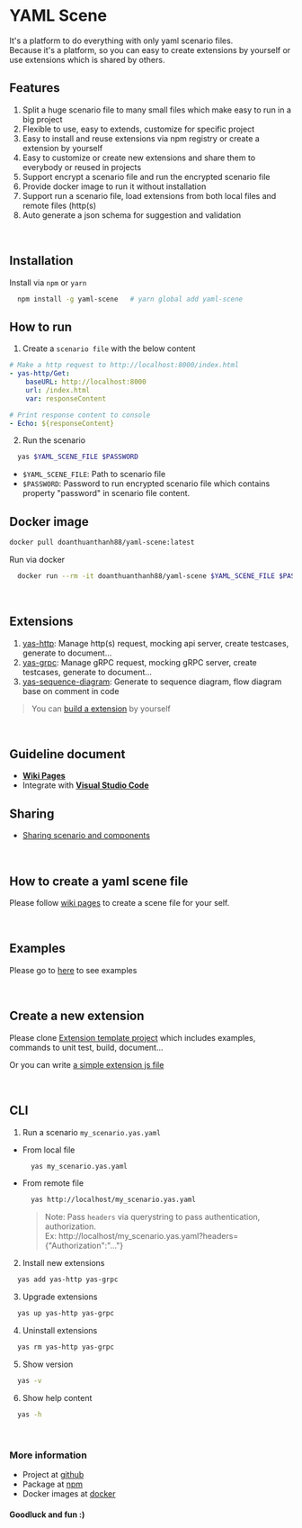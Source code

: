 # YAML Scene
It's a platform to do everything with only yaml scenario files.  
Because it's a platform, so you can easy to create extensions by yourself or use extensions which is shared by others.

## Features
1. Split a huge scenario file to many small files which make easy to run in a big project
2. Flexible to use, easy to extends, customize for specific project
3. Easy to install and reuse extensions via npm registry or create a extension by yourself
4. Easy to customize or create new extensions and share them to everybody or reused in projects
5. Support encrypt a scenario file and run the encrypted scenario file
6. Provide docker image to run it without installation
7. Support run a scenario file, load extensions from both local files and remote files (http(s)
8. Auto generate a json schema for suggestion and validation

<br/>

## Installation
Install via `npm` or `yarn`

```sh
  npm install -g yaml-scene   # yarn global add yaml-scene
```

## How to run
1. Create a `scenario file` with the below content

```yaml
# Make a http request to http://localhost:8000/index.html
- yas-http/Get:
    baseURL: http://localhost:8000
    url: /index.html
    var: responseContent

# Print response content to console
- Echo: ${responseContent}
```
2. Run the scenario
```sh
  yas $YAML_SCENE_FILE $PASSWORD
```

- `$YAML_SCENE_FILE`: Path to scenario file
- `$PASSWORD`: Password to run encrypted scenario file which contains property "password" in scenario file content.

## Docker image
```sh
docker pull doanthuanthanh88/yaml-scene:latest
```

Run via docker
```sh
  docker run --rm -it doanthuanthanh88/yaml-scene $YAML_SCENE_FILE $PASSWORD
```

<br/>

## Extensions
1. [yas-http](https://github.com/doanthuanthanh88/yas-http): Manage http(s) request, mocking api server, create testcases, generate to document...
2. [yas-grpc](https://github.com/doanthuanthanh88/yas-grpc): Manage gRPC request, mocking gRPC server, create testcases, generate to document...
3. [yas-sequence-diagram](https://github.com/doanthuanthanh88/yas-sequence-diagram): Generate to sequence diagram, flow diagram base on comment in code

> You can [build a extension](#create-a-new-extension) by yourself

<br/>

## Guideline document
- **[Wiki Pages](https://github.com/doanthuanthanh88/yaml-scene/wiki)**  
- Integrate with **[Visual Studio Code](https://github.com/doanthuanthanh88/yaml-scene/wiki/Visual-Studio-Code)**

## Sharing
- [Sharing scenario and components](./sharing/README.md)

<br/>

## How to create a yaml scene file
Please follow [wiki pages](https://github.com/doanthuanthanh88/yaml-scene/wiki) to create a scene file for your self.

<br/>

## Examples
Please go to [here](./yaml-test/examples) to see examples

<br/>

## Create a new extension
Please clone [Extension template project](https://github.com/doanthuanthanh88/yaml-scene-extensions) which includes examples, commands to unit test, build, document...

Or you can write [a simple extension js file](./yaml-test/examples/custom-extension/custom1.js)

<br/>

## CLI
1. Run a scenario `my_scenario.yas.yaml`
- From local file
  ```sh
    yas my_scenario.yas.yaml
  ```
- From remote file
  ```sh
    yas http://localhost/my_scenario.yas.yaml
  ```
  > Note: Pass `headers` via querystring to pass authentication, authorization.  
  > Ex: http://localhost/my_scenario.yas.yaml?headers={"Authorization":"..."}

2. Install new extensions
```sh
  yas add yas-http yas-grpc
```

3. Upgrade extensions
```sh
  yas up yas-http yas-grpc
```

4. Uninstall extensions
```sh
  yas rm yas-http yas-grpc
```

5. Show version
```sh
  yas -v
```

6. Show help content
```sh
  yas -h
```

<br/>

### More information
- Project at [github](https://github.com/doanthuanthanh88/yaml-scene)
- Package at [npm](https://www.npmjs.com/package/yaml-scene)
- Docker images at [docker](https://hub.docker.com/repository/docker/doanthuanthanh88/yaml-scene)

#### Goodluck and fun :)